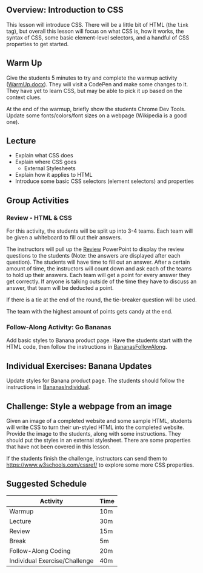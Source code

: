 ## Overview: Introduction to CSS
This lesson will introduce CSS. There will be a little bit of HTML (the `link` tag), but overall this lesson will focus on what CSS is, how it works, the syntax of CSS, some basic element-level selectors, and a handful of CSS properties to get started.

## Warm Up
Give the students 5 minutes to try and complete the warmup activity ([WarmUp.docx](./WarmUp.docx)). They will visit a CodePen and make some changes to it. They have yet to learn CSS, but may be able to pick it up based on the context clues.

At the end of the warmup, briefly show the students Chrome Dev Tools. Update some fonts/colors/font sizes on a webpage (Wikipedia is a good one).

## Lecture
- Explain what CSS does
- Explain where CSS goes
    - External Stylesheets
- Explain how it applies to HTML
- Introduce some basic CSS selectors (element selectors) and properties

## Group Activities
### Review - HTML & CSS
For this activity, the students will be split up into 3-4 teams. Each team will be given a whiteboard to fill out their answers.

The instructors will pull up the [Review](Review.pptx) PowerPoint to display the review questions to the students (Note: the answers are displayed after each question). The students will have time to fill out an answer. After a certain amount of time, the instructors will count down and ask each of the teams to hold up their answers. Each team will get a point for every answer they get correctly. If anyone is talking outside of the time they have to discuss an answer, that team will be deducted a point.

If there is a tie at the end of the round, the tie-breaker question will be used.

The team with the highest amount of points gets candy at the end.

### Follow-Along Activity: Go Bananas
Add basic styles to Banana product page. Have the students start with the HTML code, then follow the instructions in [BananasFollowAlong](BananasFollowAlong.md).

## Individual Exercises: Banana Updates
Update styles for Banana product page. The students should follow the instructions in [BananasIndividual](BananasIndividual.md).

## Challenge: Style a webpage from an image
Given an image of a completed website and some sample HTML, students will write CSS to turn their un-styled HTML into the completed website. Provide the image to the students, along with some instructions. They should put the styles in an external stylesheet. There are some properties that have not been covered in this lesson.

If the students finish the challenge, instructors can send them to https://www.w3schools.com/cssref/ to explore some more CSS properties.

## Suggested Schedule
| Activity | Time |
|-|-|
| Warmup | 10m |
| Lecture | 30m |
| Review | 15m |
| Break | 5m |
| Follow-Along Coding | 20m |
| Individual Exercise/Challenge | 40m |